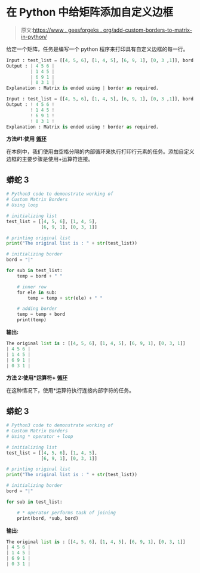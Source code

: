 # 在 Python 中给矩阵添加自定义边框

> 原文:[https://www . geesforgeks . org/add-custom-borders-to-matrix-in-python/](https://www.geeksforgeeks.org/add-custom-borders-to-matrix-in-python/)

给定一个矩阵，任务是编写一个 python 程序来打印具有自定义边框的每一行。

```py
Input : test_list = [[4, 5, 6], [1, 4, 5], [6, 9, 1], [0, 3 ,1]], bord = "|"
Output : | 4 5 6 |
         | 1 4 5 |
         | 6 9 1 |
         | 0 3 1 |
Explanation : Matrix is ended using | border as required.

Input : test_list = [[4, 5, 6], [1, 4, 5], [6, 9, 1], [0, 3 ,1]], bord = "!"
Output : ! 4 5 6 !
         ! 1 4 5 !
         ! 6 9 1 !
         ! 0 3 1 !
Explanation : Matrix is ended using ! border as required.
```

**方法#1:使用** [**循环**](https://www.geeksforgeeks.org/loops-in-python/)

在本例中，我们使用由空格分隔的内部循环来执行打印行元素的任务。添加自定义边框的主要步骤是使用+运算符连接。

## 蟒蛇 3

```py
# Python3 code to demonstrate working of
# Custom Matrix Borders
# Using loop

# initializing list
test_list = [[4, 5, 6], [1, 4, 5], 
             [6, 9, 1], [0, 3, 1]]

# printing original list
print("The original list is : " + str(test_list))

# initializing border
bord = "|"

for sub in test_list:
    temp = bord + " "

    # inner row
    for ele in sub:
        temp = temp + str(ele) + " "

    # adding border
    temp = temp + bord
    print(temp)
```

**输出:**

```py
The original list is : [[4, 5, 6], [1, 4, 5], [6, 9, 1], [0, 3, 1]]
| 4 5 6 |
| 1 4 5 |
| 6 9 1 |
| 0 3 1 |
```

**方法 2:使用*运算符+** [**循环**](https://www.geeksforgeeks.org/loops-in-python/)

在这种情况下，使用*运算符执行连接内部字符的任务。

## 蟒蛇 3

```py
# Python3 code to demonstrate working of
# Custom Matrix Borders
# Using * operator + loop

# initializing list
test_list = [[4, 5, 6], [1, 4, 5], 
             [6, 9, 1], [0, 3, 1]]

# printing original list
print("The original list is : " + str(test_list))

# initializing border
bord = "|"

for sub in test_list:

    # * operator performs task of joining
    print(bord, *sub, bord)
```

**输出:**

```py
The original list is : [[4, 5, 6], [1, 4, 5], [6, 9, 1], [0, 3, 1]]
| 4 5 6 |
| 1 4 5 |
| 6 9 1 |
| 0 3 1 |
```